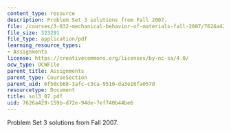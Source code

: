```yaml
---
content_type: resource
description: Problem Set 3 solutions from Fall 2007.
file: /courses/3-032-mechanical-behavior-of-materials-fall-2007/7626a429159bd72e94de7ef740b44be6_sol3_07.pdf
file_size: 323291
file_type: application/pdf
learning_resource_types:
- Assignments
license: https://creativecommons.org/licenses/by-nc-sa/4.0/
ocw_type: OCWFile
parent_title: Assignments
parent_type: CourseSection
parent_uid: 6f50cb68-3afc-c3ca-9510-da3e16fa057d
resourcetype: Document
title: sol3_07.pdf
uid: 7626a429-159b-d72e-94de-7ef740b44be6
---
```

Problem Set 3 solutions from Fall 2007.